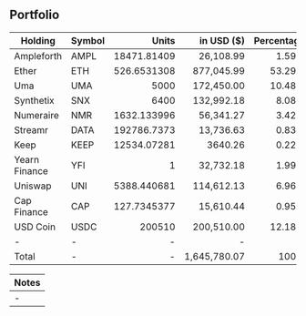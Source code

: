 ## Portfolio

| Holding              | Symbol | Units       | in USD ($)  | Percentage |
|----------------------|--------|-------------:|-------------:|------------:|
| Ampleforth    | AMPL   | 18471.81409 | 26,108.99   | 1.59%      |
| Ether         | ETH    | 526.6531308 | 877,045.99 | 53.29%     |
| Uma           | UMA    | 5000        | 172,450.00 | 10.48%     |
| Synthetix     | SNX    | 6400        | 132,992.18 | 8.08%      |
| Numeraire     | NMR    | 1632.133996 | 56,341.27   | 3.42%      |
| Streamr       | DATA   | 192786.7373 | 13,736.63   | 0.83%      |
| Keep          | KEEP   | 12534.07281 | 3640.26    | 0.22%      |
| Yearn Finance | YFI    | 1           | 32,732.18   | 1.99%      |
| Uniswap       | UNI    | 5388.440681 | 114,612.13 | 6.96%      |
| Cap Finance   | CAP    | 127.7345377 | 15,610.44   | 0.95%      |
| USD Coin      | USDC   | 200510      | 200,510.00 | 12.18%     |
| -             | -      | -           | -           | -          |
| Total         | -      | -           | 1,645,780.07  | 100%       |

|Notes|
|---|
|-|
